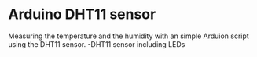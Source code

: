 # Arduino DHT11 sensor

Measuring the temperature and the humidity with an simple Arduion script using the DHT11 sensor.
-DHT11 sensor including LEDs
